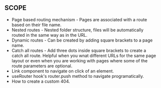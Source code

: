 ## SCOPE
- Page based routing mechanism - Pages are associated with a route based on their file name.
- Nested routes - Nested folder structure, files will be automatically routed in the same way as in the URL.
- Dynamic routes - Can be created by adding square brackets to a page name.
- Catch all routes - Add three dots inside square brackets to create a catch all route. Helpful when you wnat different URLs for the same page layout or even when you are working with pages where some of the route parameters are optional.
- Link component to navigate on click of an element.
- useRouter hook's router.push method to navigate programatically.
- How to create a custom 404.